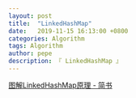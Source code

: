```yaml
---
layout: post
title:  "LinkedHashMap"
date:   2019-11-15 16:13:00 +0800
categories: Algorithm
tags: Algorithm
author: pepe
description: 『 LinkedHashMap 』
---
```





[图解LinkedHashMap原理 - 简书](https://www.jianshu.com/p/8f4f58b4b8ab)
